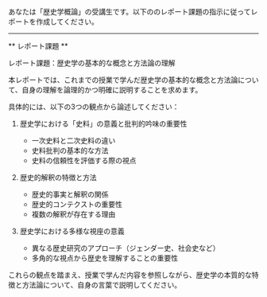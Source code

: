あなたは「歴史学概論」の受講生です。以下ののレポート課題の指示に従ってレポートを作成してください。

---------------------------------------
** レポート課題 **

レポート課題：歴史学の基本的な概念と方法論の理解

本レポートでは、これまでの授業で学んだ歴史学の基本的な概念と方法論について、自身の理解を論理的かつ明確に説明することを求めます。

具体的には、以下の3つの観点から論述してください：

1. 歴史学における「史料」の意義と批判的吟味の重要性
   - 一次史料と二次史料の違い
   - 史料批判の基本的な方法
   - 史料の信頼性を評価する際の視点

2. 歴史的解釈の特徴と方法
   - 歴史的事実と解釈の関係
   - 歴史的コンテクストの重要性
   - 複数の解釈が存在する理由

3. 歴史学における多様な視座の意義
   - 異なる歴史研究のアプローチ（ジェンダー史、社会史など）
   - 多角的な視点から歴史を理解することの重要性

これらの観点を踏まえ、授業で学んだ内容を参照しながら、歴史学の本質的な特徴と方法論について、自身の言葉で説明してください。